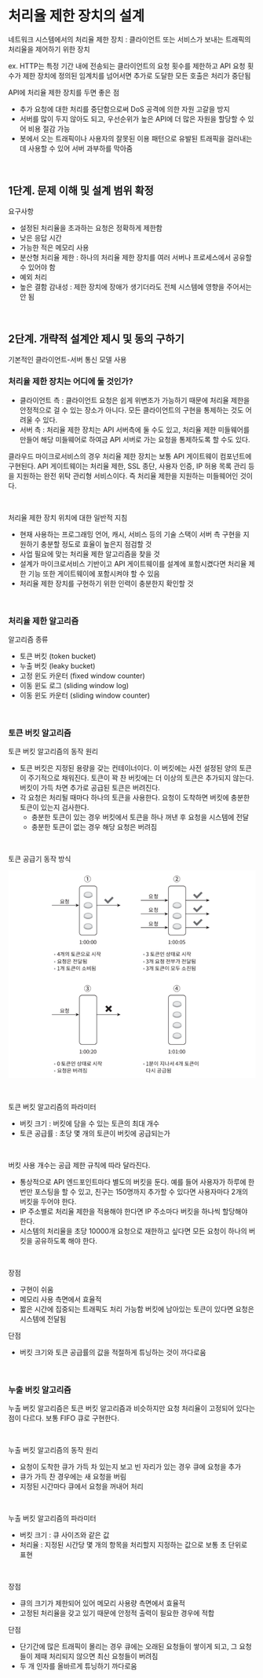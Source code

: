 # 처리율 제한 장치의 설계

네트워크 시스템에서의 처리율 제한 장치 : 클라이언트 또는 서비스가 보내는 트래픽의 처리율을 제어하기 위한 장치

ex. HTTP는 특정 기간 내에 전송되는 클라이언트의 요청 횟수를 제한하고 API 요청 횟수가 제한 장치에 정의된 임계치를 넘어서면 추가로 도달한 모든 호출은 처리가 중단됨



API에 처리율 제한 장치를 두면 좋은 점

- 추가 요청에 대한 처리를 중단함으로써 DoS 공격에 의한 자원 고갈을 방지
- 서버를 많이 두지 않아도 되고, 우선순위가 높은 API에 더 많은 자원을 할당할 수 있어 비용 절감 가능
- 봇에서 오는 트래픽이나 사용자의 잘못된 이용 패턴으로 유발된 트래픽을 걸러내는 데 사용할 수 있어 서버 과부하를 막아줌

<br>



## 1단계. 문제 이해 및 설계 범위 확정

요구사항

- 설정된 처리율을 초과하는 요청은 정확하게 제한함
- 낮은 응답 시간
- 가능한 적은 메모리 사용
- 분산형 처리율 제한 : 하나의 처리율 제한 장치를 여러 서버나 프로세스에서 공유할 수 있어야 함
- 예외 처리
- 높은 결함 감내성 : 제한 장치에 장애가 생기더라도 전체 시스템에 영향을 주어서는 안 됨

<br>



## 2단계. 개략적 설계안 제시 및 동의 구하기

기본적인 클라이언트-서버 통신 모델 사용



### 처리율 제한 장치는 어디에 둘 것인가?

- 클라이언트 측 : 클라이언트 요청은 쉽게 위변조가 가능하기 때문에 처리율 제한을 안정적으로 걸 수 있는 장소가 아니다. 모든 클라이언트의 구현을 통제하는 것도 어려울 수 있다.
- 서버 측 : 처리율 제한 장치는 API 서버측에 둘 수도 있고, 처리율 제한 미들웨어를 만들어 해당 미들웨어로 하여금 API 서버로 가는 요청을 통제하도록 할 수도 있다.



클라우드 마이크로서비스의 경우 처리율 제한 장치는 보통 API 게이트웨이 컴포넌트에 구현된다. API 게이트웨이는 처리율 제한, SSL 종단, 사용자 인증, IP 허용 목록 관리 등을 지원하는 완전 위탁 관리형 서비스이다. 즉 처리율 제한을 지원하는 미들웨어인 것이다.

<br>



처리율 제한 장치 위치에 대한 일반적 지침

- 현재 사용하는 프로그래밍 언어, 캐시, 서비스 등의 기술 스택이 서버 측 구현을 지원하기 충분할 정도로 효율이 높은지 점검할 것
- 사업 필요에 맞는 처리율 제한 알고리즘을 찾을 것
- 설계가 마이크로서비스 기반이고 API 게이트웨이를 설계에 포함시켰다면 처리율 제한 기능 또한 게이트웨이에 포함시켜야 할 수 있음
- 처리율 제한 장치를 구현하기 위한 인력이 충분한지 확인할 것

<br>



### 처리율 제한 알고리즘

알고리즘 종류

- 토큰 버킷 (token bucket)
- 누출 버킷 (leaky bucket)
- 고정 윈도 카운터 (fixed window counter)
- 이동 윈도 로그 (sliding window log)
- 이동 윈도 카운터 (sliding window counter)

<br>



### 토큰 버킷 알고리즘

토큰 버킷 알고리즘의 동작 원리

- 토큰 버킷은 지정된 용량을 갖는 컨테이너이다. 이 버킷에는 사전 설정된 양의 토큰이 주기적으로 채워진다. 토큰이 꽉 찬 버킷에는 더 이상의 토큰은 추가되지 않는다. 버킷이 가득 차면 추가로 공급된 토큰은 버려진다.
- 각 요청은 처리될 때마다 하나의 토큰을 사용한다. 요청이 도착하면 버킷에 충분한 토큰이 있는지 검사한다.
  - 충분한 토큰이 있는 경우 버킷에서 토큰을 하나 꺼낸 후 요청을 시스템에 전달
  - 충분한 토큰이 없는 경우 해당 요청은 버려짐

<br>



토큰 공급기 동작 방식

![토큰 공급기 동작 방식](https://github.com/fe-docker-study/cs-study-for-interview/blob/main/CS/%EB%8C%80%EA%B7%9C%EB%AA%A8%20%EC%8B%9C%EC%8A%A4%ED%85%9C%20%EC%84%A4%EA%B3%84/%ED%8F%AC%EB%8F%84/%EC%82%AC%EC%A7%84/%ED%86%A0%ED%81%B0%20%EA%B3%B5%EA%B8%89%EA%B8%B0%20%EB%8F%99%EC%9E%91%20%EB%B0%A9%EC%8B%9D.png)

<br>



토큰 버킷 알고리즘의 파라미터

- 버킷 크기 : 버킷에 담을 수 있는 토큰의 최대 개수
- 토큰 공급률 : 초당 몇 개의 토큰이 버킷에 공급되는가

<br>



버킷 사용 개수는 공급 제한 규칙에 따라 달라진다. 

- 통상적으로 API 엔드포인트마다 별도의 버킷을 둔다. 예를 들어 사용자가 하루에 한 번만 포스팅을 할 수 있고, 친구는 150명까지 추가할 수 있다면 사용자마다 2개의 버킷을 두어야 한다.
- IP 주소별로 처리율 제한을 적용해야 한다면 IP 주소마다 버킷을 하나씩 할당해야 한다.
- 시스템의 처리율을 초당 10000개 요청으로 재한하고 싶다면 모든 요청이 하나의 버킷을 공유하도록 해야 한다.

<br>



장점

- 구현이 쉬움
- 메모리 사용 측면에서 효율적
- 짧은 시간에 집중되는 트래픽도 처리 가능함 버킷에 남아있는 토큰이 있다면 요청은 시스템에 전달됨

단점

- 버킷 크기와 토큰 공급률의 값을 적절하게 튜닝하는 것이 까다로움

<br>



### 누출 버킷 알고리즘

누출 버킷 알고리즘은 토큰 버킷 알고리즘과 비슷하지만 요청 처리율이 고정되어 있다는 점이 다르다. 보통 FIFO 큐로 구현한다.

<br>



누출 버킷 알고리즘의 동작 원리

- 요청이 도착한 큐가 가득 차 있는지 보고 빈 자리가 있는 경우 큐에 요청을 추가
- 큐가 가득 찬 경우에는 새 요청을 버림
- 지정된 시간마다 큐에서 요청을 꺼내어 처리

<br>



누출 버킷 알고리즘의 파라미터

- 버킷 크기 : 큐 사이즈와 같은 값
- 처리율 : 지정된 시간당 몇 개의 항목을 처리할지 지정하는 값으로 보통 초 단위로 표현

<br>



장점

- 큐의 크기가 제한되어 있어 메모리 사용량 측면에서 효율적
- 고정된 처리율을 갖고 있기 때문에 안정적 출력이 필요한 경우에 적합

단점

- 단기간에 많은 트래픽이 몰리는 경우 큐에는 오래된 요청들이 쌓이게 되고, 그 요청들이 제때 처리되지 않으면 최신 요청들이 버려짐
- 두 개 인자를 올바르게 튜닝하기 까다로움

